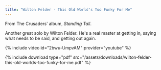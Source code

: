 ```yaml
---
title: "Wilton Felder - This Old World's Too Funky For Me"
---
```


From The Crusaders' album, _Standing Tall_.

Another great solo by Wilton Felder. He's a real master at getting in, saying what needs to be said, and getting out again.

{% include video id="2bwu-UmpvAM" provider="youtube" %}

{% include download type="pdf" src="/assets/downloads/wilton-felder-this-old-worlds-too-funky-for-me.pdf" %}
